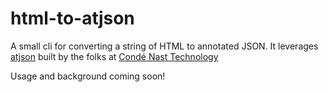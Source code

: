 # html-to-atjson

A small cli for converting a string of HTML to annotated JSON. It leverages [atjson](https://github.com/CondeNast/atjson) built by the folks at [Condé Nast Technology](https://technology.condenast.com/)

Usage and background coming soon!
